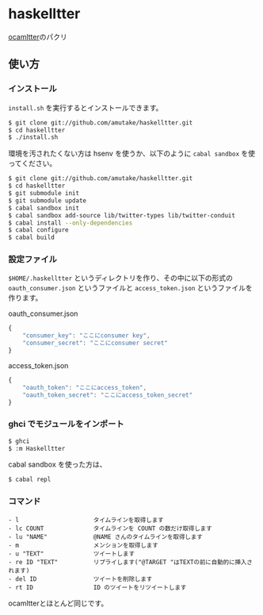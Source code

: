 haskelltter
===========

[ocamltter](https://github.com/yoshihiro503/ocamltter)のパクリ

使い方
------

### インストール

`install.sh` を実行するとインストールできます。

```sh
$ git clone git://github.com/amutake/haskelltter.git
$ cd haskelltter
$ ./install.sh
```

環境を汚されたくない方は hsenv を使うか、以下のように `cabal sandbox` を使ってください。

```sh
$ git clone git://github.com/amutake/haskelltter.git
$ cd haskelltter
$ git submodule init
$ git submodule update
$ cabal sandbox init
$ cabal sandbox add-source lib/twitter-types lib/twitter-conduit
$ cabal install --only-dependencies
$ cabal configure
$ cabal build
```

### 設定ファイル

`$HOME/.haskelltter` というディレクトリを作り、その中に以下の形式の `oauth_consumer.json` というファイルと `access_token.json` というファイルを作ります。

oauth_consumer.json

```js
{
    "consumer_key": "ここにconsumer key",
    "consumer_secret": "ここにconsumer secret"
}
```

access_token.json

```js
{
    "oauth_token": "ここにaccess_token",
    "oauth_token_secret": "ここにaccess_token_secret"
}
```

### ghci でモジュールをインポート

```sh
$ ghci
$ :m Haskelltter
```

cabal sandbox を使った方は、

```sh
$ cabal repl
```

### コマンド

```
- l                     タイムラインを取得します
- lc COUNT              タイムラインを COUNT の数だけ取得します
- lu "NAME"             @NAME さんのタイムラインを取得します
- m                     メンションを取得します
- u "TEXT"              ツイートします
- re ID "TEXT"          リプライします("@TARGET "はTEXTの前に自動的に挿入されます)
- del ID                ツイートを削除します
- rt ID                 ID のツイートをリツイートします
```

ocamltterとほとんど同じです。
